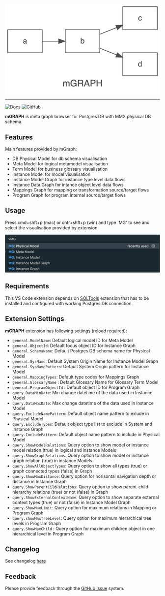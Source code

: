 <!-- HEADER -->
<p style='text-align: center;'>
  <img src="https://raw.githubusercontent.com/ktomingas/vscode-mgraph/main/media/mgraph.png" />
</p>
<hr/>

<p style='text-align: center;'>

[![Docs](https://img.shields.io/badge/docs-here-blueviolet?style=for-the-badge)](https://raw.githubusercontent.com/ktomingas/vscode-mgraph/main/README.md)
[![GitHub](https://img.shields.io/github/license/mtxr/vscode-sqltools?style=for-the-badge)](hhttps://raw.githubusercontent.com/ktomingas/vscode-mgraph/main/LICENSE.md)

</p>

**mGRAPH** is meta graph browser for Postgres DB with MMX physical DB schema.

## Features

Main features provided by mGraph:
- DB Physical Model for db schema visualisation
- Meta Model for logical metamodel visualisation
- Term Model for business glossary visualisation
- Instance Model for model visualisation
- Instance Model Graph for instance type level data flows
- Instance Data Graph for intance object level data flows
- Mappings Graph for mapping or transformation source/target flows
- Program Graph for program internal source/target flows

## Usage
Press cmd+shft+p (mac) or cntr+shft+p (win) and type 'MG' to see and select the visualisation provided by extension: 
<!-- \!\[Graph\]\(media/usage1.png\) -->
<img src="https://raw.githubusercontent.com/ktomingas/vscode-mgraph/main/media/usage1.png" />

## Requirements

This VS Code extension depends on [SQLTools](https://marketplace.visualstudio.com/items?itemName=mtxr.sqltools) extension that has to be installed and configured with working Postgres DB connection.

## Extension Settings

**mGRAPH** extension has following settings (reload required):
* `general.ModelName`: Default logical model ID for Meta Model
* `general.ObjectId`: Default focus object ID for Instance Graph
* `general.SchemaName`: Default Postgres DB schema name for Physical Model
* `general.SysName`: Default System Origin Name for Instance Model Graph
* `general.SysNamePattern`: Default System Origin pattern for Instance Model
* `general.MappingTypes`: Default type codes for Mappings Graph
* `general.GlossaryName` : Default Glossary Name for Glossary Term Model
* `general.ProgramObjectId` : Default object ID for Program Graph
* `query.DataMinDate`: Min change datetime of the data used in Instance Model
* `query.DataMaxDate`: Max change datetime of the data used in Instance Model
* `query.ExcludeNamePattern`: Default object name pattern to exlude in Physical Model
* `query.ExcludeTypes`: Default object type list to exclude in System and Instance Graph
* `query.IncludePattern`: Default object name pattern to include in Physical Model
* `query.ShowModelRelations`: Query option to show model or instance model relation (true) in logical and instance Models
* `query.ShowGraphRelations`: Query option to show model or instance graph relation (true) in instance Models
* `query.ShowAllObjectTypes`: Query option to show all types (true) or graph connected types (false) in Graph
* `query.ShowMaxDistance`: Query option for horisontal navigation depth or distance in Instance Graph
* `query.ShowParentCildRelations`: Query option to show parent-child hierarchy relations (true) or not (false) in Graph
* `query.ShowExternalContextName`: Query option to show separate external context types (true) or not (false) in Instance Model Graph
* `query.ShowMaxLimit`: Query option for maximum relations in Mapping or Program Graph
* `query.showMaxTreeLevel`: Query option for maximum hierarchical tree levels in Program Graph
* `query.ShowMaxChild` : Query option for maximum children object in one hierarchical level in Program Graph

## Changelog

See changelog [here](https://raw.githubusercontent.com/ktomingas/vscode-mgraph/main/CHANGELOG.md)

## Feedback

Please provide feedback through the [GitHub Issue](https://github.com/ktomingas/vscode-mgraph/issues) system.
